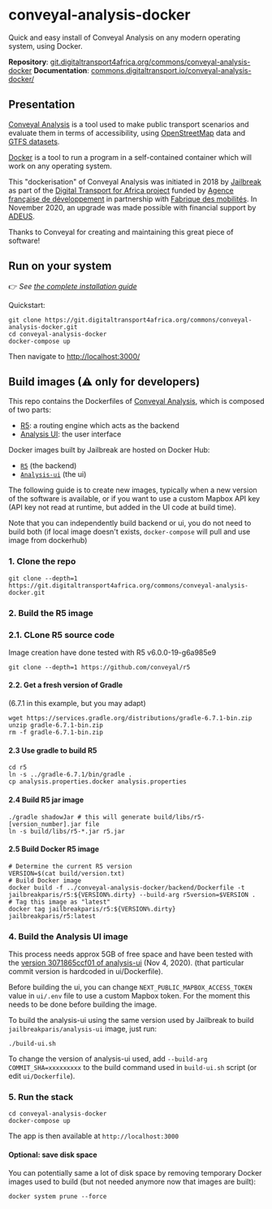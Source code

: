 # conveyal-analysis-docker

Quick and easy install of Conveyal Analysis on any modern operating system, using Docker.

**Repository**: [git.digitaltransport4africa.org/commons/conveyal-analysis-docker](https://git.digitaltransport4africa.org/commons/conveyal-analysis-docker)
**Documentation**: [commons.digitaltransport.io/conveyal-analysis-docker/](http://commons.digitaltransport.io/conveyal-analysis-docker/)

## Presentation

[Conveyal Analysis](https://www.conveyal.com/analysis/) is a tool used to make public transport scenarios and evaluate them in terms of accessibility, using [OpenStreetMap](http://openstreetmap.org/) data and [GTFS datasets](https://git.digitaltransport4africa.org/data).

[Docker](docker.com) is a tool to run a program in a self-contained container which will work on any operating system.

This "dockerisation" of Conveyal Analysis was initiated in 2018 by [Jailbreak](http://jailbreak.paris/) as part of the [Digital Transport for Africa project](http://digitaltransport4africa.org/) funded by [Agence française de développement](https://www.afd.fr/) in partnership with [Fabrique des mobilités](http://lafabriquedesmobilites.fr/). In November 2020, an upgrade was made possible with financial support by [ADEUS](http://www.adeus.org/).

Thanks to Conveyal for creating and maintaining this great piece of software!

## Run on your system

👉 _See [the complete installation guide](/INSTALL.md)_

Quickstart:

```
git clone https://git.digitaltransport4africa.org/commons/conveyal-analysis-docker.git
cd conveyal-analysis-docker
docker-compose up
```
Then navigate to [http://localhost:3000/](http://localhost:3000/)

## Build images (⚠ only for developers)

This repo contains the Dockerfiles of [Conveyal Analysis](https://www.conveyal.com/analysis/), which is composed of two parts:
- [R5](https://github.com/conveyal/r5): a routing engine which acts as the backend
- [Analysis UI](https://github.com/conveyal/analysis-ui): the user interface

Docker images built by Jailbreak are hosted on Docker Hub:
- [`R5`](https://hub.docker.com/r/jailbreakparis/r5) (the backend)
- [`Analysis-ui`](https://hub.docker.com/r/jailbreakparis/analysis-ui) (the ui)

The following guide is to create new images, typically when a new version of the software is available, or if you want to use a custom Mapbox API key (API key not read at runtime, but added in the UI code at build time).

Note that you can independently build backend or ui, you do not need to build both (if local image doesn't exists, `docker-compose` will pull and use image from dockerhub)

### 1. Clone the repo

```
git clone --depth=1 https://git.digitaltransport4africa.org/commons/conveyal-analysis-docker.git
```

### 2. Build the R5 image

### 2.1. CLone R5 source code

Image creation have done tested with R5 v6.0.0-19-g6a985e9

```
git clone --depth=1 https://github.com/conveyal/r5
```

#### 2.2. Get a fresh version of Gradle

(6.7.1 in this example, but you may adapt)

```
wget https://services.gradle.org/distributions/gradle-6.7.1-bin.zip
unzip gradle-6.7.1-bin.zip
rm -f gradle-6.7.1-bin.zip
```

#### 2.3 Use gradle to build R5

```
cd r5
ln -s ../gradle-6.7.1/bin/gradle .
cp analysis.properties.docker analysis.properties
```

#### 2.4 Build R5 jar image

```
./gradle shadowJar # this will generate build/libs/r5-[version_number].jar file
ln -s build/libs/r5-*.jar r5.jar
```

#### 2.5 Build Docker R5 image

```
# Determine the current R5 version
VERSION=$(cat build/version.txt)
# Build Docker image
docker build -f ../conveyal-analysis-docker/backend/Dockerfile -t jailbreakparis/r5:${VERSION%.dirty} --build-arg r5version=$VERSION .
# Tag this image as "latest"
docker tag jailbreakparis/r5:${VERSION%.dirty} jailbreakparis/r5:latest
```

### 4. Build the Analysis UI image

This process needs approx 5GB of free space and have been tested with the [version 3071865ccf01 of analysis-ui](https://github.com/conveyal/analysis-ui/commit/3071865ccf01e1b03011fb3b7a7c2afa81e461ca) (Nov 4, 2020). (that particular commit version is hardcoded in ui/Dockerfile).

Before building the ui, you can change `NEXT_PUBLIC_MAPBOX_ACCESS_TOKEN` value in `ui/.env` file to use a custom Mapbox token. For the moment this needs to be done before building the image.

To build the analysis-ui using the same version used by Jailbreak to build `jailbreakparis/analysis-ui` image, just run:

```
./build-ui.sh
```

To change the version of analysis-ui used, add `--build-arg COMMIT_SHA=xxxxxxxxx` to the build command used in `build-ui.sh` script (or edit `ui/Dockerfile`).

### 5. Run the stack

```
cd conveyal-analysis-docker
docker-compose up
```

The app is then available at `http://localhost:3000`

#### Optional: save disk space

You can potentially same a lot of disk space by removing temporary Docker images used to build (but not needed anymore now that images are built):

```
docker system prune --force
```
